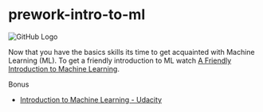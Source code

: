 # prework-intro-to-ml
![GitHub Logo](https://s3.ap-south-1.amazonaws.com/greyatom-social/GreyAtom-logo.png)

Now that you have the basics skills its time to get acquainted with Machine Learning (ML). To get a friendly introduction to ML watch [A Friendly Introduction to Machine Learning](https://www.youtube.com/watch?v=IpGxLWOIZy4&t=1232s). 

Bonus
* [Introduction to Machine Learning - Udacity](https://in.udacity.com/course/intro-to-machine-learning--ud120)
